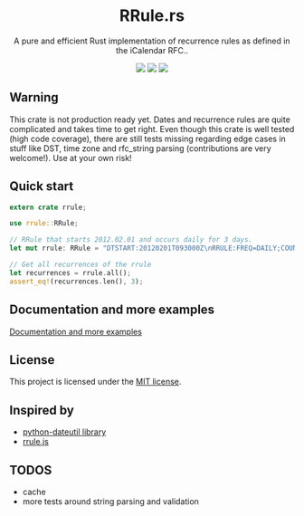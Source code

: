 <h1 align="center">RRule.rs</h1>
<p align="center">A pure and efficient Rust implementation of recurrence rules as defined in the iCalendar RFC..</p>
<p align="center">
  <a href="https://travis-ci.com/fmeringdal/rust_rrule"><img src="https://travis-ci.com/fmeringdal/rust_rrule.svg?branch=main" /></a>
  <a href="https://codecov.io/gh/fmeringdal/rust_rrule"><img src="https://codecov.io/gh/fmeringdal/rust_rrule/branch/main/graph/badge.svg" /></a>
  <a href="https://crates.io/crates/rrule"><img src="https://img.shields.io/crates/v/rrule.svg" /></a>
</p>

## Warning

This crate is not production ready yet. Dates and recurrence rules are quite complicated and
takes time to get right. Even though this crate is well tested (high code coverage), there are still
tests missing regarding edge cases in stuff like DST, time zone and rfc_string parsing (contributions are very
welcome!).
Use at your own risk!

## Quick start

```rust
extern crate rrule;

use rrule::RRule;

// RRule that starts 2012.02.01 and occurs daily for 3 days.
let mut rrule: RRule = "DTSTART:20120201T093000Z\nRRULE:FREQ=DAILY;COUNT=3".parse().unwrap();

// Get all recurrences of the rrule
let recurrences = rrule.all();
assert_eq!(recurrences.len(), 3);
```

## Documentation and more examples

[Documentation and more examples](https://docs.rs/rrule)

## License

This project is licensed under the [MIT license].

[mit license]: https://github.com/fmeringdal/rust_rrule/blob/main/LICENSE

## Inspired by

- [python-dateutil library](http://labix.org/python-dateutil/)
- [rrule.js](https://github.com/jakubroztocil/rrule)

## TODOS

- cache
- more tests around string parsing and validation
